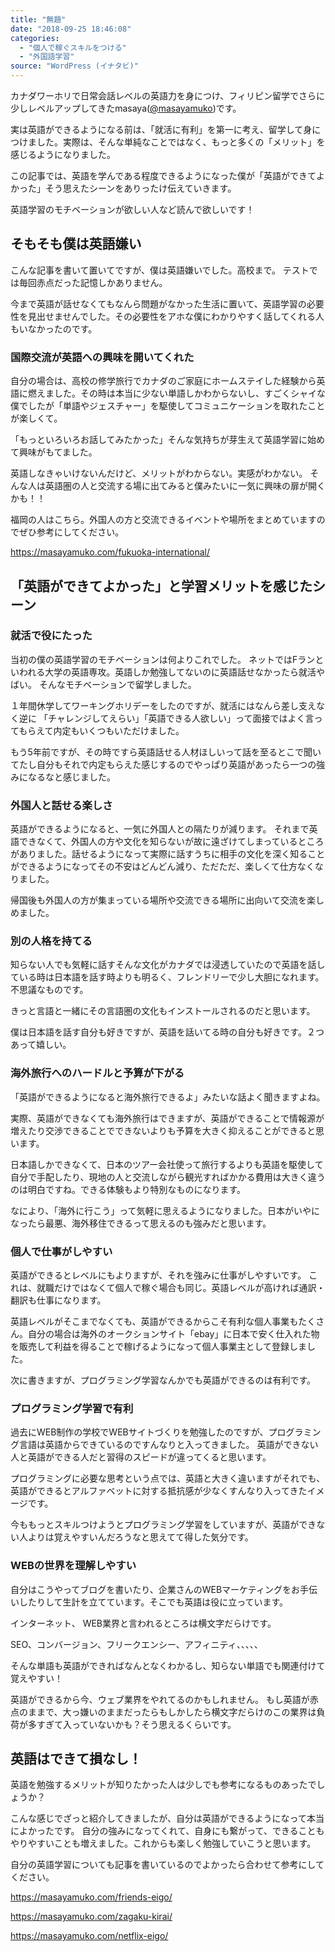 ```yaml
---
title: "無題"
date: "2018-09-25 18:46:08"
categories:
  - "個人で稼ぐスキルをつける"
  - "外国語学習"
source: "WordPress (イナタビ)"
---
```


カナダワーホリで日常会話レベルの英語力を身につけ、フィリピン留学でさらに少しレベルアップしてきたmasaya([@masayamuko](https://twitter.com/MasayaMuko))です。

実は英語ができるようになる前は、「就活に有利」を第一に考え、留学して身につけました。実際は、そんな単純なことではなく、もっと多くの「メリット」を感じるようになりました。

この記事では、英語を学んである程度できるようになった僕が「英語ができてよかった」そう思えたシーンをありったけ伝えていきます。

英語学習のモチベーションが欲しい人など読んで欲しいです！

## そもそも僕は英語嫌い

こんな記事を書いて置いてですが、僕は英語嫌いでした。高校まで。
テストでは毎回赤点だった記憶しかありません。

今まで英語が話せなくてもなんら問題がなかった生活に置いて、英語学習の必要性を見出せませんでした。その必要性をアホな僕にわかりやすく話してくれる人もいなかったのです。

### 国際交流が英語への興味を開いてくれた

自分の場合は、高校の修学旅行でカナダのご家庭にホームステイした経験から英語に燃えました。その時は本当に少ない単語しかわからないし、すごくシャイな僕でしたが「単語やジェスチャー」を駆使してコミュニケーションを取れたことが楽しくて。

「もっといろいろお話してみたかった」そんな気持ちが芽生えて英語学習に始めて興味がもてました。

英語しなきゃいけないんだけど、メリットがわからない。実感がわかない。
そんな人は英語圏の人と交流する場に出てみると僕みたいに一気に興味の扉が開くかも！！

福岡の人はこちら。外国人の方と交流できるイベントや場所をまとめていますのでぜひ参考にしてください。

https://masayamuko.com/fukuoka-international/

## 「英語ができてよかった」と学習メリットを感じたシーン

### 就活で役にたった

当初の僕の英語学習のモチベーションは何よりこれでした。
ネットではFランといわれる大学の英語専攻。英語しか勉強してないのに英語話せなかったら就活やばい。
そんなモチベーションで留学しました。

１年間休学してワーキングホリデーをしたのですが、就活にはなんら差し支えなく逆に
「チャレンジしてえらい」「英語できる人欲しい」って面接ではよく言ってもらえて内定もいくつもいただけました。

もう5年前ですが、その時ですら英語話せる人材ほしいって話を至るとこで聞いてたし自分もそれで内定もらえた感じするのでやっぱり英語があったら一つの強みになるなと感じました。

### 外国人と話せる楽しさ

英語ができるようになると、一気に外国人との隔たりが減ります。
それまで英語できなくて、外国人の方や文化を知らないが故に遠ざけてしまっているところがありました。話せるようになって実際に話すうちに相手の文化を深く知ることができるようになってその不安はどんどん減り、ただただ、楽しくて仕方なくなりました。

帰国後も外国人の方が集まっている場所や交流できる場所に出向いて交流を楽しめました。

### 別の人格を持てる

知らない人でも気軽に話すそんな文化がカナダでは浸透していたので英語を話している時は日本語を話す時よりも明るく、フレンドリーで少し大胆になれます。不思議なものです。

きっと言語と一緒にその言語圏の文化もインストールされるのだと思います。

僕は日本語を話す自分も好きですが、英語を話いてる時の自分も好きです。２つあって嬉しい。

### 海外旅行へのハードルと予算が下がる

「英語ができるようになると海外旅行できるよ」みたいな話よく聞きますよね。

実際、英語ができなくても海外旅行はできますが、英語ができることで情報源が増えたり交渉できることでできないよりも予算を大きく抑えることができると思います。

日本語しかできなくて、日本のツアー会社使って旅行するよりも英語を駆使して自分で手配したり、現地の人と交流しながら観光すればかかる費用は大きく違うのは明白ですね。できる体験もより特別なものになります。

なにより、「海外に行こう」って気軽に思えるようになりました。日本がいやになったら最悪、海外移住できるって思えるのも強みだと思います。

### 個人で仕事がしやすい

英語ができるとレベルにもよりますが、それを強みに仕事がしやすいです。
これは、就職だけではなくて個人で稼ぐ場合も同じ。英語レベルが高ければ通訳・翻訳も仕事になります。

英語レベルがそこまでなくても、英語ができるからこそ有利な個人事業もたくさん。自分の場合は海外のオークションサイト「ebay」に日本で安く仕入れた物を販売して利益を得ることで稼げるようになって個人事業主として登録しました。

次に書きますが、プログラミング学習なんかでも英語ができるのは有利です。

### プログラミング学習で有利

過去にWEB制作の学校でWEBサイトづくりを勉強したのですが、プログラミング言語は英語からできているのですんなりと入ってきました。
英語ができない人と英語ができる人だと習得のスピードが違ってくると思います。

プログラミングに必要な思考という点では、英語と大きく違いますがそれでも、英語ができるとアルファベットに対する抵抗感が少なくすんなり入ってきたイメージです。

今ももっとスキルつけようとプログラミング学習をしていますが、英語ができない人よりは覚えやすいんだろうなと思えてて得した気分です。

### WEBの世界を理解しやすい

自分はこうやってブログを書いたり、企業さんのWEBマーケティングをお手伝いしたりして生計を立てています。そこでも英語は役に立っています。

インターネット、 WEB業界と言われるところは横文字だらけです。

SEO、コンバージョン、フリークエンシー、アフィニティ、、、、、

そんな単語も英語ができればなんとなくわかるし、知らない単語でも関連付けて覚えやすい！

英語ができるから今、ウェブ業界をやれてるのかもしれません。
もし英語が赤点のままで、大っ嫌いのままだったらもしかしたら横文字だらけのこの業界は負荷が多すぎて入っていないかも？そう思えるくらいです。

## 英語はできて損なし！

英語を勉強するメリットが知りたかった人は少しでも参考になるものあったでしょうか？

こんな感じでざっと紹介してきましたが、自分は英語ができるようになって本当によかったです。
自分の強みになってくれて、自身にも繋がって、できることもやりやすいことも増えました。これからも楽しく勉強していこうと思います。

自分の英語学習についても記事を書いているのでよかったら合わせて参考にしてください。

https://masayamuko.com/friends-eigo/

https://masayamuko.com/zagaku-kirai/

https://masayamuko.com/netflix-eigo/